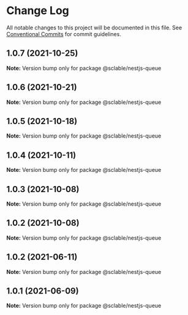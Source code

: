 # Change Log

All notable changes to this project will be documented in this file.
See [Conventional Commits](https://conventionalcommits.org) for commit guidelines.

## 1.0.7 (2021-10-25)

**Note:** Version bump only for package @sclable/nestjs-queue





## 1.0.6 (2021-10-21)

**Note:** Version bump only for package @sclable/nestjs-queue





## 1.0.5 (2021-10-18)

**Note:** Version bump only for package @sclable/nestjs-queue





## 1.0.4 (2021-10-11)

**Note:** Version bump only for package @sclable/nestjs-queue





## 1.0.3 (2021-10-08)

**Note:** Version bump only for package @sclable/nestjs-queue





## 1.0.2 (2021-10-08)

**Note:** Version bump only for package @sclable/nestjs-queue





## 1.0.2 (2021-06-11)

**Note:** Version bump only for package @sclable/nestjs-queue





## 1.0.1 (2021-06-09)

**Note:** Version bump only for package @sclable/nestjs-queue
